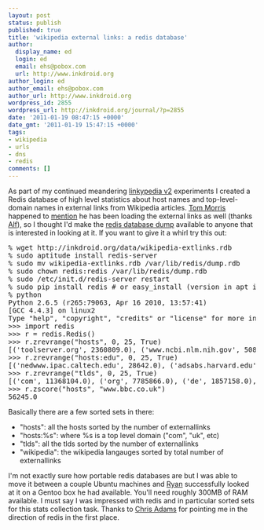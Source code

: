 ```yaml
---
layout: post
status: publish
published: true
title: 'wikipedia external links: a redis database'
author:
  display_name: ed
  login: ed
  email: ehs@pobox.com
  url: http://www.inkdroid.org
author_login: ed
author_email: ehs@pobox.com
author_url: http://www.inkdroid.org
wordpress_id: 2855
wordpress_url: http://inkdroid.org/journal/?p=2855
date: '2011-01-19 08:47:15 +0000'
date_gmt: '2011-01-19 15:47:15 +0000'
tags:
- wikipedia
- urls
- dns
- redis
comments: []
---
```

<p>As part of my continued meandering <a href="https://github.com/edsu/linkypedia/wiki/linkypedia-v2">linkypedia v2</a> experiments I created a Redis database of high level statistics about host names and top-level-domain names in external links from Wikipedia articles. <a href="http://web.archive.org/web/20110201040356/http://tom.opiumfield.com:80/">Tom Morris</a> happened to <a href="http://twitter.com/tommorris/status/27717927000088576">mention</a> he has been loading the external links as well (thanks <a href="http://twitter.com/invisiblecomma/status/27735169200824321">Alf</a>), so I thought I'd make the <a href="http://inkdroid.org/data/wikipedia-extlinks.rdb" rel="nofollow">redis database dump</a> available to anyone that is interested in looking at it. If you want to give it a whirl try this out:</p>
<pre>
% wget http://inkdroid.org/data/wikipedia-extlinks.rdb
% sudo aptitude install redis-server
% sudo mv wikipedia-extlinks.rdb /var/lib/redis/dump.rdb
% sudo chown redis:redis /var/lib/redis/dump.rdb
% sudo /etc/init.d/redis-server restart
% sudo pip install redis # or easy_install (version in apt is kinda old)
% python 
Python 2.6.5 (r265:79063, Apr 16 2010, 13:57:41) 
[GCC 4.4.3] on linux2
Type "help", "copyright", "credits" or "license" for more information.
>>> import redis
>>> r = redis.Redis()
>>> r.zrevrange("hosts", 0, 25, True)
[('toolserver.org', 2360809.0), ('www.ncbi.nlm.nih.gov', 508702.0), ('dx.doi.org', 410293.0), ('commons.wikimedia.org', 408986.0), ('www.imdb.com', 398877.0), ('www.nsesoftware.nl', 390636.0), ('maps.google.com', 346997.0), ('books.google.com', 323111.0), ('news.bbc.co.uk', 214738.0), ('tools.wikimedia.de', 181215.0), ('edwardbetts.com', 168102.0), ('dispatch.opac.d-nb.de', 166322.0), ('web.archive.org', 165665.0), ('www.insee.fr', 160797.0), ('www.iucnredlist.org', 155620.0), ('stable.toolserver.org', 155335.0), ('www.openstreetmap.org', 154127.0), ('d-nb.info', 141504.0), ('ssd.jpl.nasa.gov', 137200.0), ('www.youtube.com', 133827.0), ('www.google.com', 131011.0), ('www.census.gov', 124182.0), ('www.allmusic.com', 117602.0), ('maps.yandex.ru', 114978.0), ('news.google.com', 102111.0), ('amigo.geneontology.org', 95972.0)]
>>> r.zrevrange("hosts:edu", 0, 25, True)
[('nedwww.ipac.caltech.edu', 28642.0), ('adsabs.harvard.edu', 25699.0), ('animaldiversity.ummz.umich.edu', 21747.0), ('www.perseus.tufts.edu', 20438.0), ('genome.ucsc.edu', 20290.0), ('cfa-www.harvard.edu', 14234.0), ('penelope.uchicago.edu', 9806.0), ('www.bucknell.edu', 8627.0), ('www.law.cornell.edu', 7530.0), ('biopl-a-181.plantbio.cornell.edu', 5747.0), ('ucjeps.berkeley.edu', 5452.0), ('plato.stanford.edu', 5243.0), ('www.fiu.edu', 5004.0), ('www.volcano.si.edu', 4507.0), ('calphotos.berkeley.edu', 4446.0), ('www.usc.edu', 4345.0), ('ftp.met.fsu.edu', 3941.0), ('web.mit.edu', 3548.0), ('www.lpi.usra.edu', 3497.0), ('insects.tamu.edu', 3479.0), ('www.cfa.harvard.edu', 3447.0), ('www.columbia.edu', 3260.0), ('www.yale.edu', 3122.0), ('www.fordham.edu', 2963.0), ('www.people.fas.harvard.edu', 2908.0), ('genealogy.math.ndsu.nodak.edu', 2726.0)]
>>> r.zrevrange("tlds", 0, 25, True)
[('com', 11368104.0), ('org', 7785866.0), ('de', 1857158.0), ('gov', 1767137.0), ('uk', 1489505.0), ('fr', 1173624.0), ('ru', 897413.0), ('net', 868337.0), ('edu', 793838.0), ('jp', 733995.0), ('nl', 707177.0), ('pl', 590058.0), ('it', 486441.0), ('ca', 408163.0), ('au', 387764.0), ('info', 296508.0), ('br', 276599.0), ('es', 242767.0), ('ch', 224692.0), ('us', 179223.0), ('at', 163397.0), ('be', 132395.0), ('cz', 92683.0), ('eu', 91671.0), ('ar', 89856.0), ('mil', 87788.0)]
>>> r.zscore("hosts", "www.bbc.co.uk")
56245.0
</pre>
<p>Basically there are a few sorted sets in there:</p>
<ul>
<li>"hosts": all the hosts sorted by the number of externallinks</li>
<li>"hosts:%s": where %s is a top level domain ("com", "uk", etc)</li>
<li>"tlds": all the tlds sorted by the number of externallinks</li>
<li>"wikipedia": the wikipedia langauges sorted by total number of externallinks</li>
</ul>
<p>I'm not exactly sure how portable redis databases are but I was able to move it between a couple Ubuntu machines and <a href="http://ryaneby.com/">Ryan</a> successfully looked at it on a Gentoo box he had available. You'll need roughly 300MB of RAM available. I must say I was impressed with redis and in particular sorted sets for this stats collection task. Thanks to <a href="http://chris.improbable.org/">Chris Adams</a> for pointing me in the direction of redis in the first place.</p>
